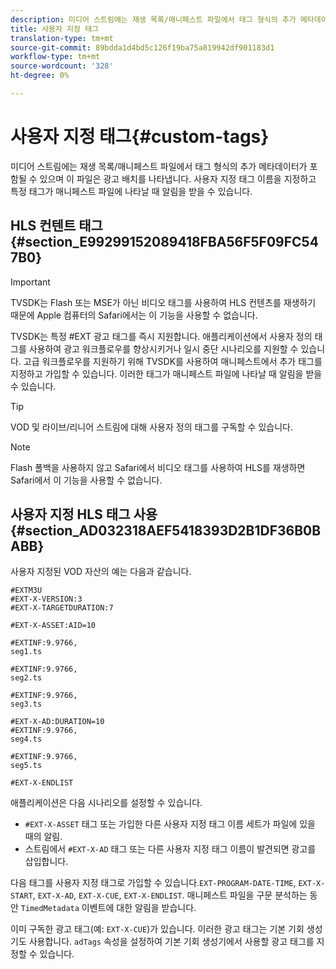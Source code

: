 ```yaml
---
description: 미디어 스트림에는 재생 목록/매니페스트 파일에서 태그 형식의 추가 메타데이터가 포함될 수 있으며 이 파일은 광고 배치를 나타냅니다. 사용자 지정 태그 이름을 지정하고 특정 태그가 매니페스트 파일에 나타날 때 알림을 받을 수 있습니다.
title: 사용자 지정 태그
translation-type: tm+mt
source-git-commit: 89bdda1d4bd5c126f19ba75a819942df901183d1
workflow-type: tm+mt
source-wordcount: '328'
ht-degree: 0%

---
```



# 사용자 지정 태그{#custom-tags}

미디어 스트림에는 재생 목록/매니페스트 파일에서 태그 형식의 추가 메타데이터가 포함될 수 있으며 이 파일은 광고 배치를 나타냅니다. 사용자 지정 태그 이름을 지정하고 특정 태그가 매니페스트 파일에 나타날 때 알림을 받을 수 있습니다.

## HLS 컨텐트 태그 {#section_E99299152089418FBA56F5F09FC547B0}

>[!IMPORTANT]
>
>TVSDK는 Flash 또는 MSE가 아닌 비디오 태그를 사용하여 HLS 컨텐츠를 재생하기 때문에 Apple 컴퓨터의 Safari에서는 이 기능을 사용할 수 없습니다.

TVSDK는 특정 #EXT 광고 태그를 즉시 지원합니다. 애플리케이션에서 사용자 정의 태그를 사용하여 광고 워크플로우를 향상시키거나 일시 중단 시나리오를 지원할 수 있습니다. 고급 워크플로우를 지원하기 위해 TVSDK를 사용하여 매니페스트에서 추가 태그를 지정하고 가입할 수 있습니다. 이러한 태그가 매니페스트 파일에 나타날 때 알림을 받을 수 있습니다.

>[!TIP]
>
>VOD 및 라이브/리니어 스트림에 대해 사용자 정의 태그를 구독할 수 있습니다.

>[!NOTE]
>
>Flash 폴백을 사용하지 않고 Safari에서 비디오 태그를 사용하여 HLS를 재생하면 Safari에서 이 기능을 사용할 수 없습니다.

## 사용자 지정 HLS 태그 사용 {#section_AD032318AEF5418393D2B1DF36B0BABB}

사용자 지정된 VOD 자산의 예는 다음과 같습니다.

```
#EXTM3U
#EXT-X-VERSION:3
#EXT-X-TARGETDURATION:7
 
#EXT-X-ASSET:AID=10
 
#EXTINF:9.9766,
seg1.ts
 
#EXTINF:9.9766,
seg2.ts
 
#EXTINF:9.9766,
seg3.ts
 
#EXT-X-AD:DURATION=10
#EXTINF:9.9766,
seg4.ts
 
#EXTINF:9.9766,
seg5.ts
 
#EXT-X-ENDLIST
```

애플리케이션은 다음 시나리오를 설정할 수 있습니다.

* `#EXT-X-ASSET` 태그 또는 가입한 다른 사용자 지정 태그 이름 세트가 파일에 있을 때의 알림.
* 스트림에서 `#EXT-X-AD` 태그 또는 다른 사용자 지정 태그 이름이 발견되면 광고를 삽입합니다.

다음 태그를 사용자 지정 태그로 가입할 수 있습니다.`EXT-PROGRAM-DATE-TIME`, `EXT-X-START`, `EXT-X-AD`, `EXT-X-CUE`, `EXT-X-ENDLIST`. 매니페스트 파일을 구문 분석하는 동안 `TimedMetadata` 이벤트에 대한 알림을 받습니다.

이미 구독한 광고 태그(예: `EXT-X-CUE`)가 있습니다. 이러한 광고 태그는 기본 기회 생성기도 사용합니다. `adTags` 속성을 설정하여 기본 기회 생성기에서 사용할 광고 태그를 지정할 수 있습니다.
